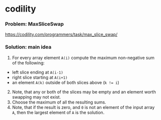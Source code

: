 # codility

### Problem: MaxSliceSwap
https://codility.com/programmers/task/max_slice_swap/

### Solution: main idea
1. For every array element `A(i)` compute the maximum non-negative sum of the following:
  * left slice ending at `A(i-1)`
  * right slice starting at `A(i+1)`
  * an element `A(k)` outside of both slices above (`k != i`)
2. Note, that any or both of the slices may be empty and an element worth swapping may not exist.
3. Choose the maximum of all the resulting sums.
4. Note, that if the result is zero, and `0` is not an element of the input array `A`, then the largest element of `A` is the solution.
